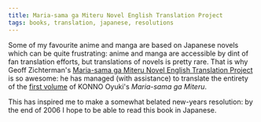 ```yaml
---
title: Maria-sama ga Miteru Novel English Translation Project
tags: books, translation, japanese, resolutions
---
```


Some of my favourite anime and manga are based on Japanese novels which can be
quite frustrating: anime and manga are accessible by dint of fan translation
efforts, but translations of novels is pretty rare. That is why Geoff
Zichterman's [Maria-sama ga Miteru Novel English Translation Project][1] is so
awesome: he has managed (with assistance) to translate the entirety of the
[first volume][2] of KONNO Oyuki's *Maria-sama ga Miteru*.

This has inspired me to make a somewhat belated new-years resolution: by the
end of 2006 I hope to be able to read this book in Japanese.

[1]: http://www.ziggr.com/mariasama/
[2]: http://www.amazon.co.jp/exec/obidos/tg/feature/-/514059/ref=amb_center-3_106850_2/249-8096671-5084306
